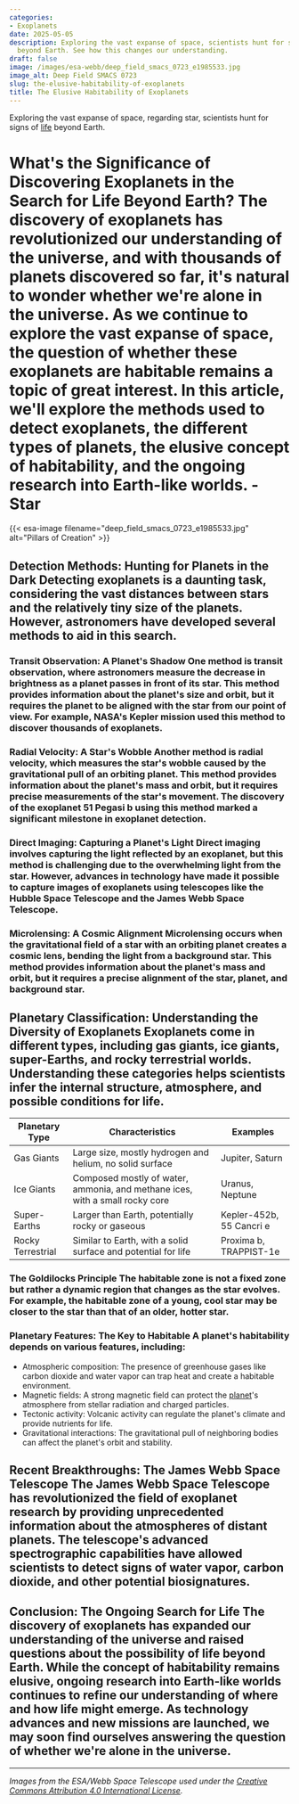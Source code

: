 ```yaml
---
categories:
- Exoplanets
date: 2025-05-05
description: Exploring the vast expanse of space, scientists hunt for signs of life
  beyond Earth. See how this changes our understanding.
draft: false
image: /images/esa-webb/deep_field_smacs_0723_e1985533.jpg
image_alt: Deep Field SMACS 0723
slug: the-elusive-habitability-of-exoplanets
title: The Elusive Habitability of Exoplanets
---
```


Exploring the vast expanse of space, regarding star, scientists hunt for signs of [life](/blog/[exoplanets](/blog/the-cosmic-dance-of-exoplanets-and-habitable-zones)-and-the-habitable-zone-galaxies/) beyond Earth.

# What's the Significance of Discovering Exoplanets in the Search for Life Beyond Earth? The discovery of exoplanets has revolutionized our understanding of the universe, and with thousands of planets discovered so far, it's natural to wonder whether we're alone in the universe. As we continue to explore the vast expanse of space, the question of whether these exoplanets are habitable remains a topic of great interest. In this article, we'll explore the methods used to detect exoplanets, the different types of planets, the elusive concept of habitability, and the ongoing research into Earth-like worlds. - Star
{{< esa-image filename="deep_field_smacs_0723_e1985533.jpg" alt="Pillars of Creation" >}}



 ## Detection Methods: Hunting for Planets in the Dark Detecting exoplanets is a daunting task, considering the vast distances between stars and the relatively tiny size of the planets. However, astronomers have developed several methods to aid in this search.

 ### Transit Observation: A Planet's Shadow One method is transit observation, where astronomers measure the decrease in brightness as a planet passes in front of its star. This method provides information about the planet's size and orbit, but it requires the planet to be aligned with the star from our point of view. For example, NASA's Kepler mission used this method to discover thousands of exoplanets.

 ### Radial Velocity: A Star's Wobble Another method is radial velocity, which measures the star's wobble caused by the gravitational pull of an orbiting planet. This method provides information about the planet's mass and orbit, but it requires precise measurements of the star's movement. The discovery of the exoplanet 51 Pegasi b using this method marked a significant milestone in exoplanet detection.

 ### Direct Imaging: Capturing a Planet's Light Direct imaging involves capturing the light reflected by an exoplanet, but this method is challenging due to the overwhelming light from the star. However, advances in technology have made it possible to capture images of exoplanets using telescopes like the Hubble Space Telescope and the James Webb Space Telescope.

 ### Microlensing: A Cosmic Alignment Microlensing occurs when the gravitational field of a star with an orbiting planet creates a cosmic lens, bending the light from a background star. This method provides information about the planet's mass and orbit, but it requires a precise alignment of the star, planet, and background star.

 ## Planetary Classification: Understanding the Diversity of Exoplanets Exoplanets come in different types, including gas giants, ice giants, super-Earths, and rocky terrestrial worlds. Understanding these categories helps scientists infer the internal structure, atmosphere, and possible conditions for life.

 | Planetary Type | Characteristics | Examples |
| --- | --- | --- |
| Gas Giants | Large size, mostly hydrogen and helium, no solid surface | Jupiter, Saturn |
| Ice Giants | Composed mostly of water, ammonia, and methane ices, with a small rocky core | Uranus, Neptune |
| Super-Earths | Larger than Earth, potentially rocky or gaseous | Kepler-452b, 55 Cancri e |
| Rocky Terrestrial | Similar to Earth, with a solid surface and potential for life | Proxima b, TRAPPIST-1e | ## The Elusive Concept of Habitable Zones A habitable zone, also known as the "Goldilocks zone," is a region around a star where conditions are neither too hot nor too cold for liquid water to exist. The boundaries of this zone depend on the star's size, age, and brightness, as well as planetary features such as atmospheric composition, magnetic fields, tectonic activity, and gravitational interactions with neighboring bodies.

 ### The Goldilocks Principle The habitable zone is not a fixed zone but rather a dynamic region that changes as the star evolves. For example, the habitable zone of a young, cool star may be closer to the star than that of an older, hotter star.

 ### Planetary Features: The Key to Habitable A planet's habitability depends on various features, including:

  - Atmospheric composition: The presence of greenhouse gases like carbon dioxide and water vapor can trap heat and create a habitable environment.
 - Magnetic fields: A strong magnetic field can protect the [planet](/blog/exoplanets-in-the-habitable-zone-a-new-era-in-the-search-for)'s atmosphere from stellar radiation and charged particles.
 - Tectonic activity: Volcanic activity can regulate the planet's climate and provide nutrients for life.
 - Gravitational interactions: The gravitational pull of neighboring bodies can affect the planet's orbit and stability.
  ## Recent Breakthroughs: The James Webb Space Telescope The James Webb Space Telescope has revolutionized the field of exoplanet research by providing unprecedented information about the atmospheres of distant planets. The telescope's advanced spectrographic capabilities have allowed scientists to detect signs of water vapor, carbon dioxide, and other potential biosignatures.

 ## Conclusion: The Ongoing Search for Life The discovery of exoplanets has expanded our understanding of the universe and raised questions about the possibility of life beyond Earth. While the concept of habitability remains elusive, ongoing research into Earth-like worlds continues to refine our understanding of where and how life might emerge. As technology advances and new missions are launched, we may soon find ourselves answering the question of whether we're alone in the universe.

---

*Images from the ESA/Webb Space Telescope used under the [Creative Commons Attribution 4.0 International License](https://creativecommons.org/licenses/by/4.0).*